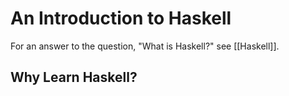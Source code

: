 

# An Introduction to Haskell


For an answer to the question, "What is Haskell?"
see [[Haskell]].

## Why Learn Haskell?

